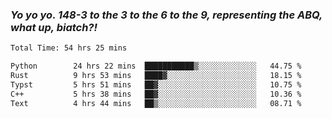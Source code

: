 ### ***Yo yo yo. 148-3 to the 3 to the 6 to the 9, representing the ABQ, what up, biatch?!***

<!--START_SECTION:waka-->

```txt
Total Time: 54 hrs 25 mins

Python        24 hrs 22 mins  ███████████▒░░░░░░░░░░░░░   44.75 %
Rust          9 hrs 53 mins   ████▓░░░░░░░░░░░░░░░░░░░░   18.15 %
Typst         5 hrs 51 mins   ██▓░░░░░░░░░░░░░░░░░░░░░░   10.75 %
C++           5 hrs 38 mins   ██▓░░░░░░░░░░░░░░░░░░░░░░   10.36 %
Text          4 hrs 44 mins   ██▒░░░░░░░░░░░░░░░░░░░░░░   08.71 %
```

<!--END_SECTION:waka-->

<!--
**AJMC2002/AJMC2002** is a ✨ _special_ ✨ repository because its `README.md` (this file) appears on your GitHub profile.

Here are some ideas to get you started:

- 🔭 I’m currently working on ...
- 🌱 I’m currently learning ...
- 👯 I’m looking to collaborate on ...
- 🤔 I’m looking for help with ...
- 💬 Ask me about ...
- 📫 How to reach me: ...
- 😄 Pronouns: ...
- ⚡ Fun fact: ...
-->

